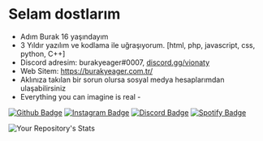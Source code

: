 # Selam dostlarım
- Adım Burak 16 yaşındayım
- 3 Yıldır yazılım ve kodlama ile uğraşıyorum. [html, php, javascript, css, python, C++]
- Discord adresim: burakyeager#0007, [discord.gg/vionaty](https://discord.gg/vionaty-craftrise-2-5k-845726967340466197)
- Web Sitem: https://burakyeager.com.tr/
- Aklınıza takılan bir sorun olursa sosyal medya hesaplarımdan ulaşabilirsiniz
- Everything you can imagine is real -

[![Github Badge](https://img.shields.io/badge/-Github-000?style=quare&labelColor=000&logo=Github&logoColor=white&link=link)]([link](https://github.com/burakyeager))
[![Instagram Badge](https://img.shields.io/badge/-Instagram-C13584?style=flat-quare&labelColor=C13584&logo=instagram&logoColor=white&link=link)]([link](https://www.instagram.com/burakyeagerr/))
[![Discord Badge](https://img.shields.io/badge/-Discord-5865F2?style=flat-quare&labelColor=5865F2&logo=discord&logoColor=white&link=link)](link)
[![Spotify Badge](https://img.shields.io/badge/-Spotify-1ED760?style=flat-quare&labelColor=1ED760&logo=spotify&logoColor=white&link=link)]([link](https://open.spotify.com/user/21ctfx72olx6sobktqezic6bq?si=bf5f0cb787744ae4))

![Your Repository's Stats](https://github-readme-stats.vercel.app/api?username=burakyeager&show_icons=true)

